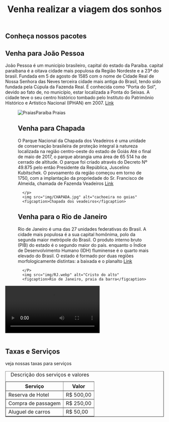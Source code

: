 <!DOCTYPE html>
<html lang="pt-BR">
<head>
    <meta charset="UTF-8">
    <meta http-equiv="X-UA-Compatible" content="IE=edge">
    <meta name="viewport" content="width=device-width, initial-scale=1.0">
    <title>Viagem dos sonhos</title>
</head>
<body>
   <header>
       <h1>Venha realizar a viagem dos sonhos</h1>
   </header>
   <section>
       <h2>Conheça nossos pacotes</h2>
       <h2>Venha para João Pessoa</h2>
       <p>
           João Pessoa é um município brasileiro, capital do estado da Paraíba. 
           capital paraibana é a oitava cidade mais populosa da Região Nordeste e a 23ª do brasil.
           Fundada em 5 de agosto de 1585 com o nome de Cidade Real de Nossa Senhora das Neves
           terceira cidade mais antiga do Brasil, tendo sido fundada pela Cúpula da Fazenda Real. 
           É conhecida como "Porta do Sol", devido ao fato de, no município, estar localizada a Ponta do Seixas. 
           A cidade teve o seu centro histórico tombado pelo Instituto do Patrimônio Histórico e Artístico Nacional (IPHAN) em 2007. 
           <a href="https://pt.wikipedia.org/wiki/Jo%C3%A3o_Pessoa">Link</a>
   </p> 
   <figure>
      <img src="img/DJI_0022.jpg" alt="Praias"
      <figcaption>Paraíba Praias</figcaption>
   </figure>
   <figure>
      <h2>Venha para Chapada</h2>
      <p>
         O Parque Nacional da Chapada dos Veadeiros é uma unidade de conservação brasileira 
         de proteção integral à natureza localizada na região centro-oeste do estado de Goiás   
         Até o final de maio de 2017, o parque abrangia uma área de 65 514 ha de cerrado de altitude.
         O parque foi criado através do Decreto Nº 49.875 pelo então Presidente da República, Juscelino Kubitschek.
         O povoamento da região começou em torno de 1750, com a implantação da propriedade do Sr. Francisco de Almeida, 
         chamada de Fazenda Veadeiros <a href="https://pt.wikipedia.org/wiki/Parque_Nacional_da_Chapada_dos_Veadeiros">Link</a>

      </p>
      <img src="img/CHAPADA.jpg" alt="cachoeira no goias"
      <figcaption>Chapada dos veadeiros</figcaption>
   </figure>
   <figure>
      <h2>Venha para o Rio de Janeiro</h2>
      <P>
         Rio de Janeiro é uma das 27 unidades federativas do Brasil.
         A cidade mais populosa é a sua capital homônima, polo da segunda maior metrópole do Brasil.
         O produto interno bruto (PIB) do estado é o segundo maior do país.
         enquanto o Índice de Desenvolvimento Humano (IDH) fluminense é o quarto mais elevado do Brasil.
         O estado é formado por duas regiões morfologicamente distintas: a baixada e o planalto <a href="https://pt.wikipedia.org/wiki/Rio_de_Janeiro_(estado)">Link</a>

      </P>
      <img src="img/RJ.webp" alt="Cristo do alto"
      <figcaption>Rio de Janeiro, praia da barra</figcaption>
   </figure>
   <section>
      <video controls>
       <source src="video/videoplayback.mp4" type="video/mp4" 
       Seu navegador o formato do video. <a href="video/videoplayback.mp4">Clique aqui para baixar</a>
      </video>
      <br><br>
   <section>
      <h2>Taxas e Serviços</h2>
      <p>veja nossas taxas para serviços</p>
      <table border>
         <caption>Descrição dos serviços e valores</caption>
         <thead>
         <tr>
            <th>
               Serviço
            </th>
            <th>
               Valor
            </th>
         </tr>
      </thead>
         <td>
            Reserva de Hotel
         </td>
         <td>
            R$ 500,00
         </td>
         <tr>
            <td>
               Compra de passagem
            </td>
            <td>
               R$ 250,00
            </td>
         </tr>
         <td>
            Aluguel de carros
         </td>
         <td>
            R$ 50,00
         </td>
   </section>
</body> 
</html>
